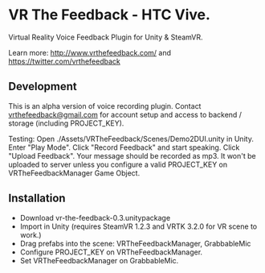 # VR The Feedback - HTC Vive.

Virtual Reality Voice Feedback Plugin for Unity & SteamVR.

Learn more: http://www.vrthefeedback.com/ and https://twitter.com/vrthefeedback

## Development

This is an alpha version of voice recording plugin. Contact vrthefeedback@gmail.com for account setup and access to backend / storage (including PROJECT_KEY).

Testing: Open ./Assets/VRTheFeedback/Scenes/Demo2DUI.unity in Unity. Enter "Play Mode". Click "Record Feedback" and start speaking. Click "Upload Feedback". Your message should be recorded as mp3. It won't be uploaded to server unless you configure a valid PROJECT_KEY on VRTheFeedbackManager Game Object.

## Installation

* Download vr-the-feedback-0.3.unitypackage
* Import in Unity (requires SteamVR 1.2.3 and VRTK 3.2.0 for VR scene to work.)
* Drag prefabs into the scene: VRTheFeedbackManager, GrabbableMic
* Configure PROJECT_KEY on VRTheFeedbackManager.
* Set VRTheFeedbackManager on GrabbableMic.
